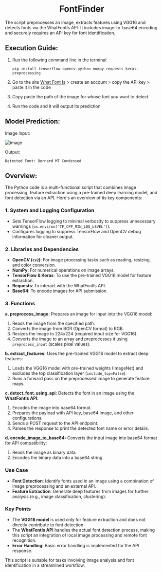 <h1 align="center">FontFinder</h1>
The script preprocesses an image, extracts features using VGG16 and detects fonts via the WhatFontIs API. It includes image-to-base64 encoding and securely requires an API key for font identification.

## Execution Guide:
1. Run the following command line in the terminal:
   ```
   pip install tensorflow opencv-python numpy requests keras-preprocessing
   ```

2. Go to the site [What Font Is](https://www.whatfontis.com/API-identify-fonts-from-image.html) > create an account > copy the API key > paste it in the code

3. Copy paste the path of the image for whose font you want to detect

4. Run the code and it will output its prediction

## Model Prediction:

Image Input:

![image](https://github.com/user-attachments/assets/089385f4-1e58-428e-a93b-99cf9e5babbb)

Output:

`Detected Font: Bernard MT Condensed`

## Overview:
The Python code is a multi-functional script that combines image processing, feature extraction using a pre-trained deep learning model, and font detection via an API. Here's an overview of its key components:

### **1. System and Logging Configuration**
- Sets TensorFlow logging to minimal verbosity to suppress unnecessary warnings (`os.environ['TF_CPP_MIN_LOG_LEVEL']`).
- Configures logging to suppress TensorFlow and OpenCV debug information for cleaner output.

### **2. Libraries and Dependencies**
- **OpenCV (`cv2`)**: For image processing tasks such as reading, resizing, and color conversion.
- **NumPy**: For numerical operations on image arrays.
- **TensorFlow & Keras**: To use the pre-trained VGG16 model for feature extraction.
- **Requests**: To interact with the WhatFontIs API.
- **Base64**: To encode images for API submission.

### **3. Functions**
**a. preprocess_image:** Prepares an image for input into the VGG16 model:
  1. Reads the image from the specified path.
  2. Converts the image from BGR (OpenCV format) to RGB.
  3. Resizes the image to 224x224 (required input size for VGG16).
  4. Converts the image to an array and preprocesses it using `preprocess_input` (scales pixel values).

**b. extract_features:** Uses the pre-trained VGG16 model to extract deep features:
  1. Loads the VGG16 model with pre-trained weights (ImageNet) and excludes the top classification layer (`include_top=False`).
  2. Runs a forward pass on the preprocessed image to generate feature maps.

**c. detect_font_using_api:** Detects the font in an image using the **WhatFontIs API**:
  1. Encodes the image into base64 format.
  2. Prepares the payload with API key, base64 image, and other configurations.
  3. Sends a POST request to the API endpoint.
  4. Parses the response to print the detected font name or error details.

**d. encode_image_to_base64:** Converts the input image into base64 format for API compatibility:
  1. Reads the image as binary data.
  2. Encodes the binary data into a base64 string.

### **Use Case**
- **Font Detection**: Identify fonts used in an image using a combination of image preprocessing and an external API.
- **Feature Extraction**: Generate deep features from images for further analysis (e.g., image classification, clustering).

### **Key Points**
- The **VGG16 model** is used only for feature extraction and does not directly contribute to font detection.
- The **WhatFontIs API** handles the actual font detection process, making this script an integration of local image processing and remote font recognition.
- **Error Handling**: Basic error handling is implemented for the API response.

This script is suitable for tasks involving image analysis and font identification in a streamlined workflow.

